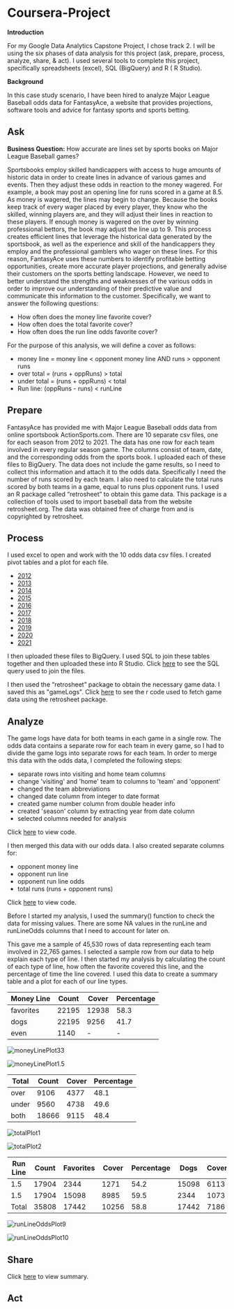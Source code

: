 # Coursera-Project

**Introduction**

For my Google Data Analytics Capstone Project, I chose track 2. I will be using the six phases of data analysis for this project (ask, prepare, process, analyze, share, & act). I used several tools to complete this project, specifically spreadsheets (excel), SQL (BigQuery) and R ( R Studio).

**Background**

In this case study scenario, I have been hired to analyze Major League Baseball odds data for FantasyAce, a website that provides projections, software tools and advice for fantasy sports and sports betting.

## Ask

**Business Question:** How accurate are lines set by sports books on Major League Baseball games?

Sportsbooks employ skilled handicappers with access to huge amounts of historic data in order to create lines in advance of various games and events. Then they adjust these odds in reaction to the money wagered. For example, a book may post an opening line for runs scored in a game at 8.5. As money is wagered, the lines may begin to change. Because the books keep track of every wager placed by every player, they know who the skilled, winning players are, and they will adjust their lines in reaction to these players. If enough money is wagered on the over by winning professional bettors, the book may adjust the line up to 9. This process creates efficient lines that leverage the historical data generated by the sportsbook, as well as the experience and skill of the handicappers they employ and the professional gamblers who wager on these lines. For this reason, FantasyAce uses these numbers to identify profitable betting opportunities, create more accurate player projections, and generally advise their customers on the sports betting landscape. However, we need to better understand the strengths and weaknesses of the various odds in order to improve our understanding of their predictive value and communicate this information to the customer. Specifically, we want to answer the following questions:

 - How often does the money line favorite cover? 
 - How often does the total favorite cover? 
 - How often does the run line odds favorite cover?
 
For the purpose of this analysis, we will define a cover as follows:

 - money line =  money line < opponent money line AND runs > opponent runs
 - over total = (runs + oppRuns) > total
 - under total = (runs + oppRuns) < total
 - Run line: (oppRuns - runs) < runLine

## Prepare

FantasyAce has provided me with Major League Baseball odds data from online sportsbook ActionSports.com. There are 10 separate csv files, one for each season from 2012 to 2021. The data has one row for each team involved in every regular season game. The columns consist of team, date, and the corresponding odds from the sports book. I uploaded each of these files to BigQuery.
The data does not include the game results, so I need to collect this information and attach it to the odds data. Specifically I need the number of runs scored by each team. I also need to calculate the total runs scored by both teams in a game, equal to runs plus opponent runs. I used an R package called “retrosheet” to obtain this game data. This package is a collection of tools used to import baseball data from the website retrosheet.org. The data was obtained free of charge from and is copyrighted by retrosheet. 

## Process

I used excel to open and work with the 10 odds data csv files. I created pivot tables and a plot for each file. 

- [2012](https://storage.googleapis.com/mlb_odds/odds2012.xlsx)
- [2013](https://storage.googleapis.com/mlb_odds/odds2012.xlsx)
- [2014](https://storage.googleapis.com/mlb_odds/odds2014.xlsx)
- [2015](https://storage.googleapis.com/mlb_odds/odds2014.xlsx)
- [2016](https://storage.googleapis.com/mlb_odds/odds2016.xlsx)
- [2017](https://storage.googleapis.com/mlb_odds/odds2016.xlsx)
- [2018](https://storage.googleapis.com/mlb_odds/odds2018.xlsx)
- [2019](https://storage.googleapis.com/mlb_odds/odds2018.xlsx)
- [2020](https://storage.googleapis.com/mlb_odds/odds2020.xlsx)
- [2021](https://storage.googleapis.com/mlb_odds/odds2020.xlsx)


I then uploaded these files to BigQuery. I used SQL to join these tables together and then uploaded these into R Studio. Click [here](https://github.com/MrLuck99/Coursera-Project/blob/main/SQL) to see the SQL query used to join the files.

I then used the “retrosheet” package to obtain the necessary game data. I saved this as "gameLogs". Click [here](https://github.com/MrLuck99/Coursera-Project/blob/main/retrosheet%20data) to see the r code used to fetch game data using the retrosheet package.

## Analyze

The game logs have data for both teams in each game in a single row.  The odds data contains a separate row for each team in every game, so I had to divide the game logs into separate rows for each team. In order to merge this data with the odds data, I completed the following steps:

  - separate rows into visiting and home team columns
  - change 'visiting' and 'home' team to columns to 'team' and 'opponent'
  - changed the team abbreviations
  - changed date column from integer to date format 
  - created game number column from double header info 
  - created 'season' column by extracting year from date column
  - selected columns needed for analysis
    
Click [here](https://github.com/MrLuck99/Coursera-Project/blob/main/edit%20retrosheet%20data) to view code.


I then merged this data with our odds data. I also created separate columns for: 

  - opponent money line
  - opponent run line
  - opponent run line odds
  - total runs (runs + opponent runs)

Click [here](https://github.com/MrLuck99/Coursera-Project/blob/main/merge%20odds%20and%20game%20logs) to view code.


Before I started my analysis, I used the summary() function to check the data for missing values.  There are some NA values in the runLine and runLineOdds columns that I need to account for later on.

This gave me a sample of 45,530 rows of data representing each team involved in 
22,765 games. I selected a sample row from our data to help explain each type of line. I then
started my analysis by calculating the count of each type of line, how often
the favorite covered this line, and the percentage of time the line covered.  I used this
data to create a summary table and a plot for each of our line types.


| Money Line | Count | Cover | Percentage |
| ------------ | ----------- | ------------ | ------------ |
| favorites | 22195 | 12938 | 58.3 |
| dogs | 22195 | 9256 |	41.7 |
| even | 1140 | - | - |


![moneyLinePlot33](moneyLinePlot33.png)

![moneyLinePlot1.5](moneyLinePlot1.5.png)

| Total | Count | Cover | Percentage |
| ------------ | ----------- | ------------ | ------------ |
| over | 9106 | 4377 | 48.1 |
| under | 9560 | 4738 |	49.6 |
| both | 18666 | 9115 | 48.4 |

![totalPlot1](totalPlot1.png)

![totalPlot2](totalPlot2.png)

| Run Line | Count | Favorites | Cover | Percentage | Dogs | Cover | Percentage | Total%
| ------------ | ----------- | ------------ | ------------ | ------------ | ------------ | ------------ | ------------ | ------------ |
| 1.5 | 17904 | 2344 | 1271 | 54.2 | 15098 | 6113 | 40.5 | 42.3 |
| 1.5	| 17904	| 15098 |	8985 |	59.5 |	2344 |	1073 |	45.8 |	57.7 |
| Total |	35808 |	17442 |	10256 |	58.8 |	17442 |	7186 |	41.2 |	50.0 |

![runLineOddsPlot9](runLinePlot9.png)

![runLineOddsPlot10](runLinePlot10.png)
## Share

Click [here](https://rpubs.com/ctreasure79/1123722) to view summary.

## Act
